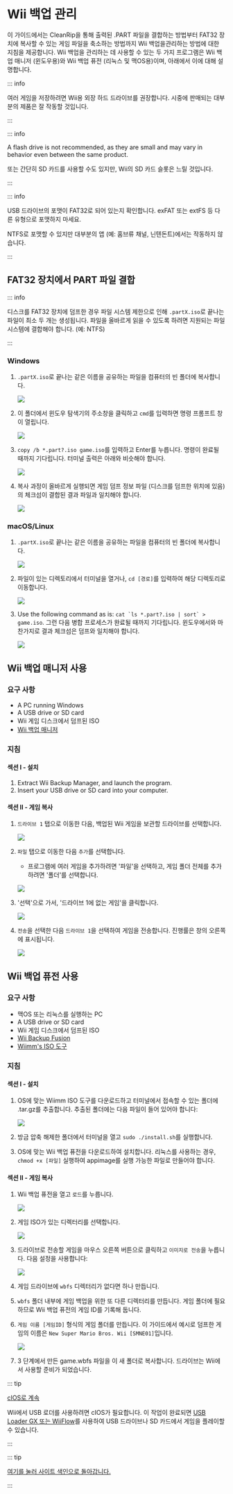 # Wii 백업 관리

이 가이드에서는 CleanRip을 통해 출력된 .PART 파일을 결합하는 방법부터 FAT32 장치에 복사할 수 있는 게임 파일을 축소하는 방법까지 Wii 백업을 ​​관리하는 방법에 대한 지침을 제공합니다. Wii 백업을 ​​관리하는 데 사용할 수 있는 두 가지 프로그램은 Wii 백업 매니저 (윈도우용)와 Wii 백업 퓨전 (리눅스 및 맥OS용)이며, 아래에서 이에 대해 설명합니다.

::: info

여러 게임을 저장하려면 Wii용 외장 하드 드라이브를 권장합니다. 시중에 판매되는 대부분의 제품은 잘 작동할 것입니다.

:::

::: info

A flash drive is not recommended, as they are small and may vary in behavior even between the same product.

또는 간단히 SD 카드를 사용할 수도 있지만, Wii의 SD 카드 슬롯은 느릴 것입니다.

:::

::: info

USB 드라이브의 포맷이 FAT32로 되어 있는지 확인합니다. exFAT 또는 extFS 등 다른 유형으로 포맷하지 마세요.

NTFS로 포맷할 수 있지만 대부분의 앱 (예: 홈브류 채널, 닌텐돈트)에서는 작동하지 않습니다.

:::

## FAT32 장치에서 PART 파일 결합

::: info

디스크를 FAT32 장치에 덤프한 경우 파일 시스템 제한으로 인해 `.partX.iso`로 끝나는 파일이 최소 두 개는 생성됩니다. 파일을 올바르게 읽을 수 있도록 하려면 지원되는 파일 시스템에 결합해야 합니다. (예: NTFS)

:::

### Windows

1. `.partX.iso`로 끝나는 같은 이름을 공유하는 파일을 컴퓨터의 빈 폴더에 복사합니다.

   ![](/images/desktop-apps/WBM/dumpedpartfiles.png)

2. 이 폴더에서 윈도우 탐색기의 주소창을 클릭하고 `cmd`를 입력하면 명령 프롬프트 창이 열립니다.

   ![](/images/desktop-apps/WBM/opencmd.png)

3. `copy /b *.part?.iso game.iso`를 입력하고 Enter를 누릅니다. 명령이 완료될 때까지 기다립니다. 터미널 출력은 아래와 비슷해야 합니다.

   ![](/images/desktop-apps/WBM/joinpartfiles.png)

4. 복사 과정이 올바르게 실행되면 게임 덤프 정보 파일 (디스크를 덤프한 위치에 있음)의 체크섬이 결합된 결과 파일과 일치해야 합니다.

   ![](/images/desktop-apps/WBM/filemd5.png)

### macOS/Linux

1. `.partX.iso`로 끝나는 같은 이름을 공유하는 파일을 컴퓨터의 빈 폴더에 복사합니다.

   ![](/images/desktop-apps/WBM/dumpedpartfileslinux.png)

2. 파일이 있는 디렉토리에서 터미널을 열거나, `cd [경로]`를 입력하여 해당 디렉토리로 이동합니다.

   ![](/images/desktop-apps/WBM/openterminallinux.png)

3. Use the following command as is: ``cat `ls *.part?.iso | sort` > game.iso``. 그런 다음 병합 프로세스가 완료될 때까지 기다립니다. 윈도우에서와 마찬가지로 결과 체크섬은 덤프와 일치해야 합니다.

   ![](/images/desktop-apps/WBM/mergesuccesslinux.png)

## Wii 백업 매니저 사용

### 요구 사항

- A PC running Windows
- A USB drive or SD card
- Wii 게임 디스크에서 덤프된 ISO
- [Wii 백업 매니저](https://static.wiidatabase.de/Wii-Backup-Manager.zip)

### 지침

#### 섹션 I - 설치

1. Extract Wii Backup Manager, and launch the program.
2. Insert your USB drive or SD card into your computer.

#### 섹션 II - 게임 복사

1. `드라이브 1` 탭으로 이동한 다음, 백업된 Wii 게임을 보관할 드라이브를 선택합니다.

   ![](/images/desktop-apps/WBM/select_drive.png)

2. `파일` 탭으로 이동한 다음 `추가`를 선택합니다.

   - 프로그램에 여러 게임을 추가하려면 '파일'을 선택하고, 게임 폴더 전체를 추가하려면 '폴더'를 선택합니다.

   ![](/images/desktop-apps/WBM/select_games.png)

3. '선택'으로 가서, '드라이브 1에 없는 게임'을 클릭합니다.

   ![](/images/desktop-apps/WBM/select_games2.png)

4. `전송`을 선택한 다음 `드라이브 1`을 선택하여 게임을 전송합니다. 진행률은 창의 오른쪽에 표시됩니다.

   ![](/images/desktop-apps/WBM/transfer_todrive.png)

## Wii 백업 퓨전 사용

### 요구 사항

- 맥OS 또는 리눅스를 실행하는 PC
- A USB drive or SD card
- Wii 게임 디스크에서 덤프된 ISO
- [Wii Backup Fusion](https://github.com/larsenv/Wii-Backup-Fusion/releases)
- [Wiimm's ISO 도구](https://wit.wiimm.de/download.html)

### 지침

#### 섹션 I - 설치

1. OS에 맞는 Wiimm ISO 도구를 다운로드하고 터미널에서 접속할 수 있는 폴더에 .tar.gz를 추출합니다. 추출된 폴더에는 다음 파일이 들어 있어야 합니다:

   ![](/images/desktop-apps/WBM/witinstallfolder.png)

2. 방금 압축 해제한 폴더에서 터미널을 열고 `sudo ./install.sh`를 실행합니다.

3. OS에 맞는 Wii 백업 퓨전을 다운로드하여 설치합니다. 리눅스를 사용하는 경우, `chmod +x [파일]` 실행하여 appimage를 실행 가능한 파일로 만들어야 합니다.

#### 섹션 II - 게임 복사

1. Wii 백업 퓨전을 열고 `로드`를 누릅니다.

   ![](/images/desktop-apps/WBM/loadwbf.png)

2. 게임 ISO가 있는 디렉터리를 선택합니다.

   ![](/images/desktop-apps/WBM/opendirectorywbf.png)

3. 드라이브로 전송할 게임을 마우스 오른쪽 버튼으로 클릭하고 `이미지로 전송`을 누릅니다. 다음 설정을 사용합니다:

   ![](/images/desktop-apps/WBM/settingswbf.png)

4. 게임 드라이브에 `wbfs` 디렉터리가 없다면 하나 만듭니다.

5. `wbfs` 폴더 내부에 게임 백업을 위한 또 다른 디렉터리를 만듭니다. 게임 폴더에 필요하므로 Wii 백업 퓨전의 게임 ID를 기록해 둡니다.

6. `게임 이름 [게임ID]` 형식의 게임 폴더를 만듭니다. 이 가이드에서 예시로 덤프한 게임의 이름은 `New Super Mario Bros. Wii [SMNE01]`입니다.

   ![](/images/desktop-apps/WBM/wbfsname.png)

7. 3 단계에서 만든 game.wbfs 파일을 이 새 폴더로 복사합니다. 드라이브는 Wii에서 사용할 준비가 되었습니다.

::: tip

[cIOS로 계속](cios)

Wii에서 USB 로더를 사용하려면 cIOS가 필요합니다. 이 작업이 완료되면 [USB Loader GX 또는 WiiFlow](wii-loaders)를 사용하여 USB 드라이브나 SD 카드에서 게임을 플레이할 수 있습니다.

:::

::: tip

[여기를 눌러 사이트 색인으로 돌아갑니다.](site-navigation)

:::
